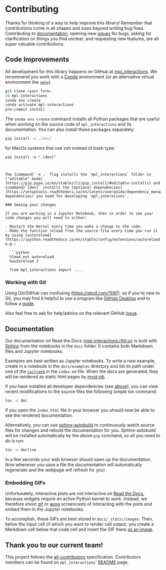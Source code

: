 # Contributing

Thanks for thinking of a way to help improve this library! Remember that contributions come in all shapes and sizes beyond writing bug fixes. Contributing to [documentation](#documentation), opening new [issues](https://github.com/ianhi/mpl-interactions/issues) for bugs, asking for clarification on things you find unclear, and requesting new features, are all super valuable contributions.

## Code Improvements

All development for this library happens on GitHub at [mpl_interactions](https://github.com/ianhi/mpl-interactions). We recommend you work with a [Conda](https://www.anaconda.com/products/individual) environment (or an alternative virtual environment like [`venv`](https://docs.python.org/3/library/venv.html)).

```bash
git clone <your fork>
cd mpl-interactions
conda env create
conda activate mpl-interactions
pre-commit install
```

The `conda env create` command installs all Python packages that are useful when working on the source code of `mpl_interactions` and its documentation. You can also install these packages separately:

```bash
pip install -e .[dev]
```
for MacOs systems that use zsh instead of bash type:
```
pip install -e ".[dev]"



The {command}`-e .` flag installs the `mpl_interactions` folder in ["editable" mode](https://pip.pypa.io/en/stable/cli/pip_install/#editable-installs) and {command}`[dev]` installs the [optional dependencies](https://setuptools.readthedocs.io/en/latest/userguide/dependency_management.html#optional-dependencies) you need for developing `mpl_interacions`.

### Seeing your changes

If you are working in a Jupyter Notebook, then in order to see your code changes you will need to either:

- Restart the Kernel every time you make a change to the code.
- Make the function reload from the source file every time you run it by using [autoreload](https://ipython.readthedocs.io/en/stable/config/extensions/autoreload.html), e.g.:

  ```python
  %load_ext autoreload
  %autoreload 2

  from mpl_interactions import ....
  ```

### Working with Git

Using Git/GitHub can confusing (<https://xkcd.com/1597>), so if you're new to Git, you may find it helpful to use a program like [GitHub Desktop](https://desktop.github.com) and to follow a [guide](https://github.com/firstcontributions/first-contributions#first-contributions).

Also feel free to ask for help/advice on the relevant GitHub [issue](https://github.com/ianhi/mpl-interactions/issues).

## Documentation

Our documentation on Read the Docs ([mpl-interactions.rtfd.io](https://mpl-interactions.readthedocs.io)) is built with [Sphinx](https://www.sphinx-doc.org) from the notebooks in the `docs` folder. It contains both Markdown files and Jupyter notebooks.

Examples are best written as Jupyter notebooks. To write a new example, create in a notebook in the `docs/examples` directory and list its path under one of the [`toctree`s](https://www.sphinx-doc.org/en/master/usage/restructuredtext/directives.html#directive-toctree) in the `index.md` file. When the docs are generated, they will be rendered as static html pages by [myst-nb](https://myst-nb.readthedocs.io).

If you have installed all developer dependencies (see [above](#contributing)), you can view recent modifications to the source files the following simple tox command:

```bash
tox -e doc
```

If you open the `index.html` file in your browser you should now be able to see the rendered documentation.

Alternatively, you can use [sphinx-autobuild](https://github.com/executablebooks/sphinx-autobuild) to continuously watch source files for changes and rebuild the documentation for you. Sphinx-autobuild will be installed automatically by the above `pip` command, so all you need to do is run:

```bash
tox -e doclive
```

In a few seconds your web browser should open up the documentation. Now whenever you save a file the documentation will automatically regenerate and the webpage will refresh for you!

### Embedding GIFs

Unfortunately, interactive plots are not interactive on [Read the Docs](https://readthedocs.org/projects/mpl-interactions), because widgets require an active Python kernel to work. Instead, we therefore shoot [gif](https://docs.fileformat.com/image/gif) or [apng](https://docs.fileformat.com/image/apng) screencasts of interacting with the plots and embed them in the Jupyter notebooks.

To accomplish, these GIFs are best stored in `docs/_static/images`. Then, below the input cell of which you want to render cell output, you create a Markdown cell below that code cell and insert the GIF there [as an image](https://www.markdownguide.org/basic-syntax/#images).

## Thank you to our current team!

This project follows the [all-contributors](https://github.com/all-contributors/all-contributors) specification. Contributors members can be found on `mpl_interactions`' [README](https://github.com/ianhi/mpl-interactions#contributors-) page.
